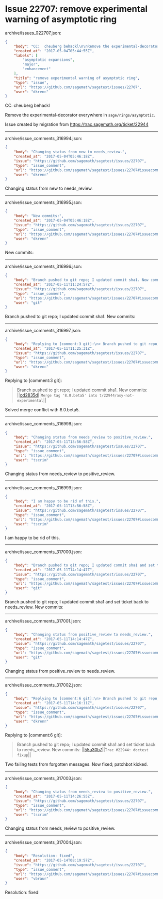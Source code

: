 # Issue 22707: remove experimental warning of asymptotic ring

archive/issues_022707.json:
```json
{
    "body": "CC:  cheuberg behackl\n\nRemove the experimental-decorator everywhere in `sage/rings/asymptotic`.\n\n\nIssue created by migration from https://trac.sagemath.org/ticket/22944\n\n",
    "created_at": "2017-05-04T05:44:55Z",
    "labels": [
        "asymptotic expansions",
        "major",
        "enhancement"
    ],
    "title": "remove experimental warning of asymptotic ring",
    "type": "issue",
    "url": "https://github.com/sagemath/sagetest/issues/22707",
    "user": "dkrenn"
}
```
CC:  cheuberg behackl

Remove the experimental-decorator everywhere in `sage/rings/asymptotic`.


Issue created by migration from https://trac.sagemath.org/ticket/22944





---

archive/issue_comments_316994.json:
```json
{
    "body": "Changing status from new to needs_review.",
    "created_at": "2017-05-04T05:46:18Z",
    "issue": "https://github.com/sagemath/sagetest/issues/22707",
    "type": "issue_comment",
    "url": "https://github.com/sagemath/sagetest/issues/22707#issuecomment-316994",
    "user": "dkrenn"
}
```

Changing status from new to needs_review.



---

archive/issue_comments_316995.json:
```json
{
    "body": "New commits:",
    "created_at": "2017-05-04T05:46:18Z",
    "issue": "https://github.com/sagemath/sagetest/issues/22707",
    "type": "issue_comment",
    "url": "https://github.com/sagemath/sagetest/issues/22707#issuecomment-316995",
    "user": "dkrenn"
}
```

New commits:



---

archive/issue_comments_316996.json:
```json
{
    "body": "Branch pushed to git repo; I updated commit sha1. New commits:",
    "created_at": "2017-05-11T11:24:57Z",
    "issue": "https://github.com/sagemath/sagetest/issues/22707",
    "type": "issue_comment",
    "url": "https://github.com/sagemath/sagetest/issues/22707#issuecomment-316996",
    "user": "git"
}
```

Branch pushed to git repo; I updated commit sha1. New commits:



---

archive/issue_comments_316997.json:
```json
{
    "body": "Replying to [comment:3 git]:\n> Branch pushed to git repo; I updated commit sha1. New commits:\n> ||[cd2835d](https://git.sagemath.org/sage.git/commit/?id=cd2835d870d5b86529d2046b603c3f87847d98f5)||`Merge tag '8.0.beta5' into t/22944/asy-not-experimental`||\n\nSolved merge conflict with 8.0.beta5.",
    "created_at": "2017-05-11T11:25:31Z",
    "issue": "https://github.com/sagemath/sagetest/issues/22707",
    "type": "issue_comment",
    "url": "https://github.com/sagemath/sagetest/issues/22707#issuecomment-316997",
    "user": "dkrenn"
}
```

Replying to [comment:3 git]:
> Branch pushed to git repo; I updated commit sha1. New commits:
> ||[cd2835d](https://git.sagemath.org/sage.git/commit/?id=cd2835d870d5b86529d2046b603c3f87847d98f5)||`Merge tag '8.0.beta5' into t/22944/asy-not-experimental`||

Solved merge conflict with 8.0.beta5.



---

archive/issue_comments_316998.json:
```json
{
    "body": "Changing status from needs_review to positive_review.",
    "created_at": "2017-05-11T13:56:58Z",
    "issue": "https://github.com/sagemath/sagetest/issues/22707",
    "type": "issue_comment",
    "url": "https://github.com/sagemath/sagetest/issues/22707#issuecomment-316998",
    "user": "tscrim"
}
```

Changing status from needs_review to positive_review.



---

archive/issue_comments_316999.json:
```json
{
    "body": "I am happy to be rid of this.",
    "created_at": "2017-05-11T13:56:58Z",
    "issue": "https://github.com/sagemath/sagetest/issues/22707",
    "type": "issue_comment",
    "url": "https://github.com/sagemath/sagetest/issues/22707#issuecomment-316999",
    "user": "tscrim"
}
```

I am happy to be rid of this.



---

archive/issue_comments_317000.json:
```json
{
    "body": "Branch pushed to git repo; I updated commit sha1 and set ticket back to needs_review. New commits:",
    "created_at": "2017-05-11T14:14:47Z",
    "issue": "https://github.com/sagemath/sagetest/issues/22707",
    "type": "issue_comment",
    "url": "https://github.com/sagemath/sagetest/issues/22707#issuecomment-317000",
    "user": "git"
}
```

Branch pushed to git repo; I updated commit sha1 and set ticket back to needs_review. New commits:



---

archive/issue_comments_317001.json:
```json
{
    "body": "Changing status from positive_review to needs_review.",
    "created_at": "2017-05-11T14:14:47Z",
    "issue": "https://github.com/sagemath/sagetest/issues/22707",
    "type": "issue_comment",
    "url": "https://github.com/sagemath/sagetest/issues/22707#issuecomment-317001",
    "user": "git"
}
```

Changing status from positive_review to needs_review.



---

archive/issue_comments_317002.json:
```json
{
    "body": "Replying to [comment:6 git]:\n> Branch pushed to git repo; I updated commit sha1 and set ticket back to needs_review. New commits:\n> ||[55a30b7](https://git.sagemath.org/sage.git/commit/?id=55a30b7a36b30b3f588865a5d0e7e5980a1e9ab5)||`Trac #22944: doctest fixup`||\n\nTwo failing tests from forgotten messages. Now fixed; patchbot kicked.",
    "created_at": "2017-05-11T14:16:11Z",
    "issue": "https://github.com/sagemath/sagetest/issues/22707",
    "type": "issue_comment",
    "url": "https://github.com/sagemath/sagetest/issues/22707#issuecomment-317002",
    "user": "dkrenn"
}
```

Replying to [comment:6 git]:
> Branch pushed to git repo; I updated commit sha1 and set ticket back to needs_review. New commits:
> ||[55a30b7](https://git.sagemath.org/sage.git/commit/?id=55a30b7a36b30b3f588865a5d0e7e5980a1e9ab5)||`Trac #22944: doctest fixup`||

Two failing tests from forgotten messages. Now fixed; patchbot kicked.



---

archive/issue_comments_317003.json:
```json
{
    "body": "Changing status from needs_review to positive_review.",
    "created_at": "2017-05-11T14:26:55Z",
    "issue": "https://github.com/sagemath/sagetest/issues/22707",
    "type": "issue_comment",
    "url": "https://github.com/sagemath/sagetest/issues/22707#issuecomment-317003",
    "user": "tscrim"
}
```

Changing status from needs_review to positive_review.



---

archive/issue_comments_317004.json:
```json
{
    "body": "Resolution: fixed",
    "created_at": "2017-05-14T08:19:57Z",
    "issue": "https://github.com/sagemath/sagetest/issues/22707",
    "type": "issue_comment",
    "url": "https://github.com/sagemath/sagetest/issues/22707#issuecomment-317004",
    "user": "vbraun"
}
```

Resolution: fixed

